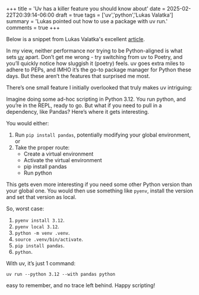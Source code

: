 +++
title = 'Uv has a killer feature you should know about'
date = 2025-02-22T20:39:14-06:00
draft = true
tags = ['uv','python','Lukas Valatka']
summary = 'Lukas pointed out how to use a package with uv run.'
comments = true
+++

Below is a snippet from Lukas Valatka's excellent
[article](https://valatka.dev/2025/01/12/on-killer-uv-feature.html).

In my view, neither performance nor trying to be Python-aligned is what sets
[uv](https://github.com/astral-sh/uv) apart.
Don’t get me wrong - try switching from uv to Poetry, and you’ll quickly notice
how sluggish it (poetry) feels.
uv goes extra miles to adhere to PEPs, and IMHO it’s the go-to package manager
for Python these days. But these aren’t the features that surprised me most.

There’s one small feature I initially overlooked that truly makes uv intriguing:

Imagine doing some ad-hoc scripting in Python 3.12.
You run python, and you’re in the REPL, ready to go.
But what if you need to pull in a dependency, like Pandas? Here’s where it gets
interesting.

You would either:

1. Run `pip install pandas`, potentially modifying your global environment, or
2. Take the proper route:
    - Create a virtual environment
    - Activate the virtual environment
    - pip install pandas
    - Run python

This gets even more interesting if you need some other Python version than your
global one.
You would then use something like `pyenv`, install the version and set that version as local.

So, worst case:

1. `pyenv install 3.12`.
2. `pyenv local 3.12`.
3. `python -m venv .venv`.
4. `source .venv/bin/activate`.
5. `pip install pandas`.
6. `python`.

With uv, it’s just 1 command:

```
uv run --python 3.12 --with pandas python
```

easy to remember, and no trace left behind. Happy scripting!
